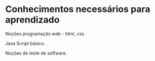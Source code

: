 # Conhecimentos necessários para aprendizado

Noções programação web - html, css.

Java Script básico.

Noções de teste de software.                    